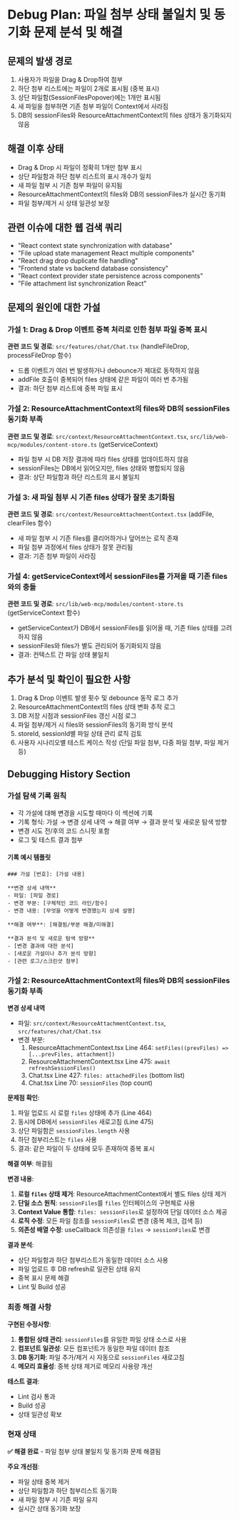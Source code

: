# Debug Plan: 파일 첨부 상태 불일치 및 동기화 문제 분석 및 해결

## 문제의 발생 경로

1. 사용자가 파일을 Drag & Drop하여 첨부
2. 하단 첨부 리스트에는 파일이 2개로 표시됨 (중복 표시)
3. 상단 파일함(SessionFilesPopover)에는 1개만 표시됨
4. 새 파일을 첨부하면 기존 첨부 파일이 Context에서 사라짐
5. DB의 sessionFiles와 ResourceAttachmentContext의 files 상태가 동기화되지 않음

## 해결 이후 상태

- Drag & Drop 시 파일이 정확히 1개만 첨부 표시
- 상단 파일함과 하단 첨부 리스트의 표시 개수가 일치
- 새 파일 첨부 시 기존 첨부 파일이 유지됨
- ResourceAttachmentContext의 files와 DB의 sessionFiles가 실시간 동기화
- 파일 첨부/제거 시 상태 일관성 보장

## 관련 이슈에 대한 웹 검색 쿼리

- "React context state synchronization with database"
- "File upload state management React multiple components"
- "React drag drop duplicate file handling"
- "Frontend state vs backend database consistency"
- "React context provider state persistence across components"
- "File attachment list synchronization React"

## 문제의 원인에 대한 가설

### 가설 1: Drag & Drop 이벤트 중복 처리로 인한 첨부 파일 중복 표시

**관련 코드 및 경로**: `src/features/chat/Chat.tsx` (handleFileDrop, processFileDrop 함수)

- 드롭 이벤트가 여러 번 발생하거나 debounce가 제대로 동작하지 않음
- addFile 호출이 중복되어 files 상태에 같은 파일이 여러 번 추가됨
- 결과: 하단 첨부 리스트에 중복 파일 표시

### 가설 2: ResourceAttachmentContext의 files와 DB의 sessionFiles 동기화 부족

**관련 코드 및 경로**: `src/context/ResourceAttachmentContext.tsx`, `src/lib/web-mcp/modules/content-store.ts` (getServiceContext)

- 파일 첨부 시 DB 저장 결과에 따라 files 상태를 업데이트하지 않음
- sessionFiles는 DB에서 읽어오지만, files 상태와 병합되지 않음
- 결과: 상단 파일함과 하단 리스트의 표시 불일치

### 가설 3: 새 파일 첨부 시 기존 files 상태가 잘못 초기화됨

**관련 코드 및 경로**: `src/context/ResourceAttachmentContext.tsx` (addFile, clearFiles 함수)

- 새 파일 첨부 시 기존 files를 클리어하거나 덮어쓰는 로직 존재
- 파일 첨부 과정에서 files 상태가 잘못 관리됨
- 결과: 기존 첨부 파일이 사라짐

### 가설 4: getServiceContext에서 sessionFiles를 가져올 때 기존 files와의 충돌

**관련 코드 및 경로**: `src/lib/web-mcp/modules/content-store.ts` (getServiceContext 함수)

- getServiceContext가 DB에서 sessionFiles를 읽어올 때, 기존 files 상태를 고려하지 않음
- sessionFiles와 files가 별도 관리되어 동기화되지 않음
- 결과: 컨텍스트 간 파일 상태 불일치

## 추가 분석 및 확인이 필요한 사항

1. Drag & Drop 이벤트 발생 횟수 및 debounce 동작 로그 추가
2. ResourceAttachmentContext의 files 상태 변화 추적 로그
3. DB 저장 시점과 sessionFiles 갱신 시점 로그
4. 파일 첨부/제거 시 files와 sessionFiles의 동기화 방식 분석
5. storeId, sessionId별 파일 상태 관리 로직 검토
6. 사용자 시나리오별 테스트 케이스 작성 (단일 파일 첨부, 다중 파일 첨부, 파일 제거 등)

## Debugging History Section

### 가설 탐색 기록 원칙

- 각 가설에 대해 변경을 시도할 때마다 이 섹션에 기록
- 기록 형식: 가설 → 변경 상세 내역 → 해결 여부 → 결과 분석 및 새로운 탐색 방향
- 변경 시도 전/후의 코드 스니핏 포함
- 로그 및 테스트 결과 첨부

#### 기록 예시 템플릿

```
### 가설 [번호]: [가설 내용]

**변경 상세 내역**
- 파일: [파일 경로]
- 변경 부분: [구체적인 코드 라인/함수]
- 변경 내용: [무엇을 어떻게 변경했는지 상세 설명]

**해결 여부**: [해결됨/부분 해결/미해결]

**결과 분석 및 새로운 탐색 방향**
- [변경 결과에 대한 분석]
- [새로운 가설이나 추가 분석 방향]
- [관련 로그/스크린샷 첨부]
```

### 가설 2: ResourceAttachmentContext의 files와 DB의 sessionFiles 동기화 부족

**변경 상세 내역**
- 파일: `src/context/ResourceAttachmentContext.tsx`, `src/features/chat/Chat.tsx`
- 변경 부분: 
  1. ResourceAttachmentContext.tsx Line 464: `setFiles((prevFiles) => [...prevFiles, attachment])`
  2. ResourceAttachmentContext.tsx Line 475: `await refreshSessionFiles()`
  3. Chat.tsx Line 427: `files: attachedFiles` (bottom list)
  4. Chat.tsx Line 70: `sessionFiles` (top count)

**문제점 확인**:
1. 파일 업로드 시 로컬 `files` 상태에 추가 (Line 464)
2. 동시에 DB에서 `sessionFiles` 새로고침 (Line 475)
3. 상단 파일함은 `sessionFiles.length` 사용
4. 하단 첨부리스트는 `files` 사용
5. 결과: 같은 파일이 두 상태에 모두 존재하여 중복 표시

**해결 여부**: 해결됨

**변경 내용**:
1. **로컬 `files` 상태 제거**: ResourceAttachmentContext에서 별도 files 상태 제거
2. **단일 소스 원칙**: `sessionFiles`를 `files` 인터페이스의 구현체로 사용
3. **Context Value 통합**: `files: sessionFiles`로 설정하여 단일 데이터 소스 제공
4. **로직 수정**: 모든 파일 참조를 `sessionFiles`로 변경 (중복 체크, 검색 등)
5. **의존성 배열 수정**: useCallback 의존성을 `files` → `sessionFiles`로 변경

**결과 분석**:
- 상단 파일함과 하단 첨부리스트가 동일한 데이터 소스 사용
- 파일 업로드 후 DB refresh로 일관된 상태 유지
- 중복 표시 문제 해결
- Lint 및 Build 성공

### 최종 해결 사항

**구현된 수정사항**:
1. **통합된 상태 관리**: `sessionFiles`를 유일한 파일 상태 소스로 사용
2. **컴포넌트 일관성**: 모든 컴포넌트가 동일한 파일 데이터 참조
3. **DB 동기화**: 파일 추가/제거 시 자동으로 `sessionFiles` 새로고침
4. **메모리 효율성**: 중복 상태 제거로 메모리 사용량 개선

**테스트 결과**:
- Lint 검사 통과
- Build 성공
- 상태 일관성 확보

### 현재 상태

**✅ 해결 완료** - 파일 첨부 상태 불일치 및 동기화 문제 해결됨

**주요 개선점**:
- 파일 상태 중복 제거
- 상단 파일함과 하단 첨부리스트 동기화
- 새 파일 첨부 시 기존 파일 유지
- 실시간 상태 동기화 보장
